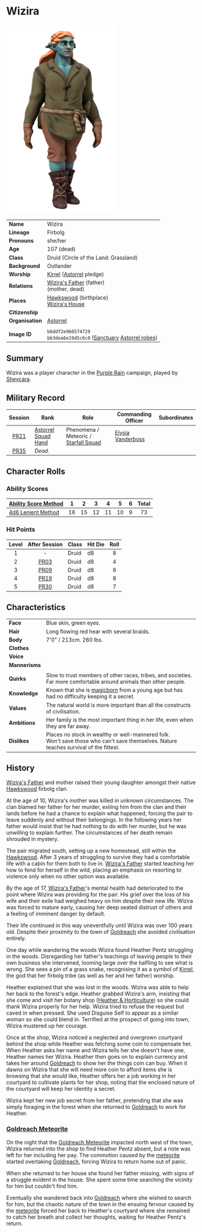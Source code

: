 # Wizira

<img src="https://raw.githubusercontent.com/jesskelsall/astarus-images/main/characters/portraits/b6ddf2e960574729.png" height="500" />

|||
| --- | --- |
| **Name** | Wizira | character.3
| **Lineage** | Firbolg |
| **Pronouns** | she/her |
| **Age** | 107 (dead) |
| **Class** | Druid (Circle of the Land: Grassland) |
| **Background** | Outlander |
| **Worship** | [Kirrel](../gods/deities/kirrel.md) ([Astorrel](../organisations/astorrel/astorrel.md) pledge) |
| **Relations** | [Wizira's Father](wiziras-father.md) (father)<br>(mother, dead) |
| **Places** | [Hawkswood](../places/forests/hawkswood.md) (birthplace)<br>[Wizira's House](../civilisations/kingdom-of-astor/SETTLEMENTS/GOLDREACH/wiziras-house.md) |
| **Citizenship** | |
| **Organisation** | [Astorrel](../organisations/astorrel/astorrel.md) |
|||
| **Image ID** | `b6ddf2e960574729`<br>`bb3dea6e19d5c6c0` ([Sanctuary](../organisations/astorrel/sanctuary.md) [Astorrel robes](../organisations/astorrel/uniforms/astorrel-robes.md)) |

## Summary

Wizira was a player character in the [Purple Rain](../campaigns/C1-purple-rain.md) campaign, played by [Sheycara](../players/sheycara.md).

## Military Record

| Session | Rank | Role | Commanding Officer | Subordinates |
|:---:| --- | --- | --- | --- |
| [PR21](../sessions/PR21.md) | [Astorrel Squad Hand](../organisations/astorrel/ranks/astorrel-squad-hand.md) | Phenomena / Meteoric / [Starfall Squad](../organisations/astorrel/squads/starfall-squad.md) | [Elysia Vanderboss](elysia-vanderboss.md) ||
| [PR35](../sessions/PR35.md) | *Dead.* ||||

## Character Rolls

### Ability Scores

| [Ability Score Method](../mechanics/ability-score-method/ability-score-method.md) | 1 | 2 | 3 | 4 | 5 | 6 | Total |
| --- |:---:|:---:|:---:|:---:|:---:|:---:|:---:|
| [4d6 Lenient Method](../mechanics/ability-score-method/4d6-lenient-method.md) | 16 | 15 | 12 | 11 | 10 | 9 | 73 |

### Hit Points

| Level | After Session | Class | Hit Die | Roll |
|:---:|:---:| --- | --- |:---:|
| 1 | - | Druid | d8 | 8 |
| 2 | [PR03](../sessions/PR03.md) | Druid | d8 | 4 |
| 3 | [PR09](../sessions/PR09.md) | Druid | d8 | 6 |
| 4 | [PR19](../sessions/PR19.md) | Druid | d8 | 8 |
| 5 | [PR30](../sessions/PR30.md) | Druid | d8 | 7 |

## Characteristics

| | |
| --- | --- |
| **Face** | Blue skin, green eyes. | characteristics.2
| **Hair** | Long flowing red hear with several braids. |
| **Body** | 7'0" / 213cm. 260 lbs. |
| **Clothes** | |
| **Voice** | |
| **Mannerisms** | |
| | |
| **Quirks** | Slow to trust members of other races, tribes, and societies.<br>Far more comfortable around animals than other people. |
| **Knowledge** | Known that she is [magicborn](../civilisations/kingdom-of-astor/magicborn.md) from a young age but has had no difficulty keeping it a secret. |
| **Values** | The natural world is more important than all the constructs of civilisation. |
| **Ambitions** | Her family is the most important thing in her life, even when they are far away. |
| **Dislikes** | Places no stock in wealthy or well-mannered folk.<br>Won't save those who can't save themselves. Nature teaches survival of the fittest. |

## History

[Wizira's Father](wiziras-father.md) and mother raised their young daughter amongst their native [Hawkswood](../places/forests/hawkswood.md) firbolg clan.

At the age of 10, Wizira's mother was killed in unknown circumstances. The clan blamed her father for her murder, exiling him from the clan and their lands before he had a chance to explain what happened, forcing the pair to leave suddenly and without their belongings. In the following years her father would insist that he had nothing to do with her murder, but he was unwilling to explain further. The circumstances of her death remain shrouded in mystery.

The pair migrated south, setting up a new homestead, still within the [Hawkswood](../places/forests/hawkswood.md). After 3 years of struggling to survive they had a comfortable life with a cabin for them both to live in. [Wizira's Father](wiziras-father.md) started teaching her how to fend for herself in the wild, placing an emphasis on resorting to violence only when no other option was available.

By the age of 17, [Wizira's Father](wiziras-father.md)'s mental health had deteriorated to the point where Wizira was providing for the pair. His grief over the loss of his wife and their exile had weighed heavy on him despite their new life. Wizira was forced to mature early, causing her deep seated distrust of others and a feeling of imminent danger by default.

Their life continued in this way uneventfully until Wizira was over 100 years old. Despite their proximity to the town of [Goldreach](../civilisations/kingdom-of-astor/SETTLEMENTS/GOLDREACH/README.md) she avoided civilisation entirely.

One day while wandering the woods Wizira found Heather Pentz struggling in the woods. Disregarding her father's teachings of leaving people to their own business she intervened, looming large over the halfling to see what is wrong. She sees a pin of a grass snake, recognising it as a symbol of [Kirrel](../gods/deities/kirrel.md), the god that her firbolg tribe (as well as her and her father) worship.

Heather explained that she was lost in the woods. Wizira was able to help her back to the forest's edge. Heather grabbed Wizira's arm, insisting that she come and visit her botany shop ([Heather & Horticulture](../civilisations/kingdom-of-astor/SETTLEMENTS/GOLDREACH/heather-and-horticulture.md)) so she could thank Wizira properly for her help. Wizira tried to refuse the request but caved in when pressed. She used Disguise Self to appear as a similar woman so she could blend in. Terrified at the prospect of going into town, Wizira mustered up her courage.

Once at the shop, Wizira noticed a neglected and overgrown courtyard behind the shop while Heather was fetching some coin to compensate her. When Heather asks her name and Wizira tells her she doesn't have one, Heather names her Wizira. Heather then goes on to explain currency and takes her around [Goldreach](../civilisations/kingdom-of-astor/SETTLEMENTS/GOLDREACH/README.md) to show her the things coin can buy. When it dawns on Wizira that she will need more coin to afford items she is browsing that she would like, Heather offers her a job working in her courtyard to cultivate plants for her shop, noting that the enclosed nature of the courtyard will keep her identity a secret.

Wizira kept her new job secret from her father, pretending that she was simply foraging in the forest when she returned to [Goldreach](../civilisations/kingdom-of-astor/SETTLEMENTS/GOLDREACH/README.md) to work for Heather.

### [Goldreach Meteorite](../items/meteoric/meteorites/goldreach-meteorite.md)

On the night that the [Goldreach Meteorite](../items/meteoric/meteorites/goldreach-meteorite.md) impacted north west of the town, Wizira returned into the shop to find Heather Pentz absent, but a note was left for her including her pay. The commotion caused by the [meteorite](../items/meteoric/meteorite.md) started overtaking [Goldreach](../civilisations/kingdom-of-astor/SETTLEMENTS/GOLDREACH/README.md), forcing Wizira to return home out of panic.

When she returned to her house she found her father missing, with signs of a struggle evident in the house. She spent some time searching the vicinity for him but couldn't find him.

Eventually she wandered back into [Goldreach](../civilisations/kingdom-of-astor/SETTLEMENTS/GOLDREACH/README.md) where she wished to search for him, but the chaotic nature of the town in the ensuing fervour caused by the [meteorite](../items/meteoric/meteorite.md) forced her back to Heather's courtyard where she remained to catch her breath and collect her thoughts, waiting for Heather Pentz's return.
